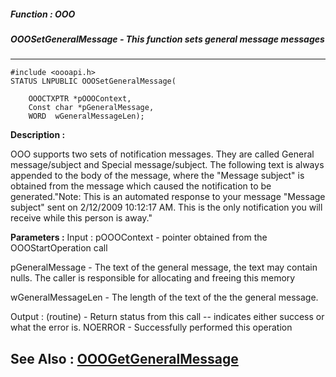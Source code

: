 ##### Function : OOO
##### OOOSetGeneralMessage - This function sets general message messages
---
```
#include <oooapi.h>
STATUS LNPUBLIC OOOSetGeneralMessage(

	OOOCTXPTR *pOOOContext,
	Const char *pGeneralMessage,
	WORD  wGeneralMessageLen);
```
**Description :**

OOO supports two sets of notification messages.  They are called General 
message/subject and Special message/subject. 
The following text is always appended to the body of the message, where the 
"Message subject" is obtained from the message which caused the notification to 
be generated."Note: This is an automated response to your message "Message 
subject" sent on 2/12/2009 10:12:17 AM. This is the only notification you will 
receive while this person is away." 

**Parameters :**
Input :
pOOOContext  -  pointer obtained from the OOOStartOperation call

pGeneralMessage  -  The text of the general message, the text may contain nulls. The caller is  responsible for allocating and freeing this memory

wGeneralMessageLen  -  The length of the text of the the general message.

Output :
(routine)  -  Return status from this call -- indicates either success or what the error is. 
NOERROR - Successfully performed this operation



**See Also :**
[OOOGetGeneralMessage](/reference/Func/OOOGetGeneralMessage)
---
